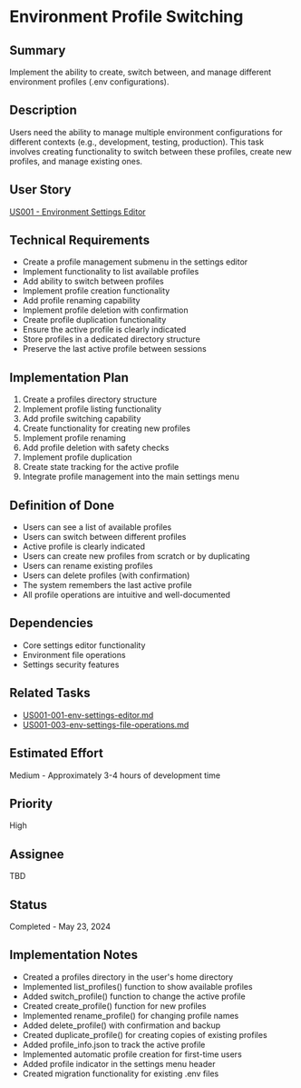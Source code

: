 # Environment Profile Switching

## Summary
Implement the ability to create, switch between, and manage different environment profiles (.env configurations).

## Description
Users need the ability to manage multiple environment configurations for different contexts (e.g., development, testing, production). This task involves creating functionality to switch between these profiles, create new profiles, and manage existing ones.

## User Story
[US001 - Environment Settings Editor](../../userstories/done/US001-Settings-Editor.md)

## Technical Requirements
- Create a profile management submenu in the settings editor
- Implement functionality to list available profiles
- Add ability to switch between profiles
- Implement profile creation functionality
- Add profile renaming capability
- Implement profile deletion with confirmation
- Create profile duplication functionality
- Ensure the active profile is clearly indicated
- Store profiles in a dedicated directory structure
- Preserve the last active profile between sessions

## Implementation Plan
1. Create a profiles directory structure
2. Implement profile listing functionality
3. Add profile switching capability
4. Create functionality for creating new profiles
5. Implement profile renaming
6. Add profile deletion with safety checks
7. Implement profile duplication
8. Create state tracking for the active profile
9. Integrate profile management into the main settings menu

## Definition of Done
- Users can see a list of available profiles
- Users can switch between different profiles
- Active profile is clearly indicated
- Users can create new profiles from scratch or by duplicating
- Users can rename existing profiles
- Users can delete profiles (with confirmation)
- The system remembers the last active profile
- All profile operations are intuitive and well-documented

## Dependencies
- Core settings editor functionality
- Environment file operations
- Settings security features

## Related Tasks
- [US001-001-env-settings-editor.md](US001-001-env-settings-editor.md)
- [US001-003-env-settings-file-operations.md](US001-003-env-settings-file-operations.md)

## Estimated Effort
Medium - Approximately 3-4 hours of development time

## Priority
High

## Assignee
TBD

## Status
Completed - May 23, 2024

## Implementation Notes
- Created a profiles directory in the user's home directory
- Implemented list_profiles() function to show available profiles
- Added switch_profile() function to change the active profile
- Created create_profile() function for new profiles
- Implemented rename_profile() for changing profile names
- Added delete_profile() with confirmation and backup
- Created duplicate_profile() for creating copies of existing profiles
- Added profile_info.json to track the active profile
- Implemented automatic profile creation for first-time users
- Added profile indicator in the settings menu header
- Created migration functionality for existing .env files 
